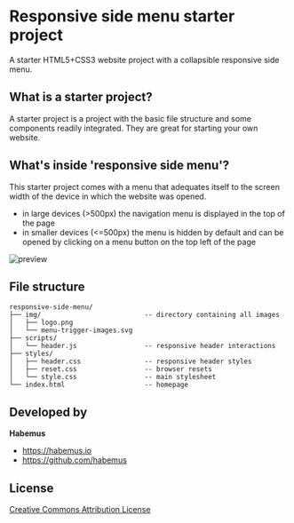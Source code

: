 # Responsive side menu starter project

A starter HTML5+CSS3 website project with a collapsible responsive side menu.

## What is a starter project?

A starter project is a project with the basic file structure and some components readily integrated. They are great for starting your own website.

## What's inside 'responsive side menu'?

This starter project comes with a menu that adequates itself to the screen width of the device in which the website was opened.

- in large devices (>500px) the navigation menu is displayed in the top of the page
- in smaller devices (<=500px) the menu is hidden by default and can be opened by clicking on a menu button on the top left of the page

![preview](https://github.com/habemus/starter-responsive-side-menu/raw/master/preview.gif "Preview")

## File structure

```
responsive-side-menu/
├── img/                          -- directory containing all images
│   ├── logo.png
│   └── menu-trigger-images.svg
├── scripts/
│   └── header.js                 -- responsive header interactions
├── styles/
│   ├── header.css                -- responsive header styles
│   ├── reset.css                 -- browser resets
│   └── style.css                 -- main stylesheet
└── index.html                    -- homepage
```

## Developed by

**Habemus**

- <https://habemus.io>
- <https://github.com/habemus>

## License

[Creative Commons Attribution License](http://creativecommons.org/licenses/by/2.0/)

